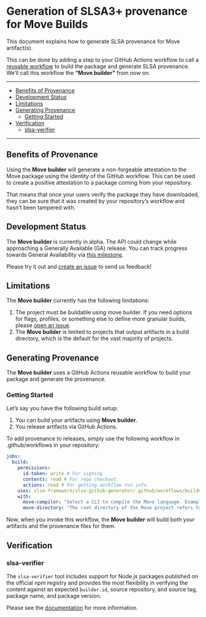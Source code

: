 # Generation of SLSA3+ provenance for Move Builds

This document explains how to generate SLSA provenance for Move artifact(s).

This can be done by adding a step to your GitHub Actions workflow to call a [reusable workflow](https://docs.github.com/en/actions/using-workflows/reusing-workflows) to build the package and generate SLSA provenance. We’ll call this workflow the **“Move builder”** from now on.

---

<!-- markdown-toc --bullets="-" -i README.md -->

<!-- toc -->

- [Benefits of Provenance](#benefits-of-provenance)
- [Development Status](#development-status)
- [Limitations](#limitations)
- [Generating Provenance](#generating-provenance)
  - [Getting Started](#getting-started)
- [Verification](#verification)
  - [slsa-verifier](#slsa-verifier)

<!-- tocstop -->

---

## Benefits of Provenance

Using the **Move builder** will generate a non-forgeable attestation to the Move package using the identity of the GitHub workflow. This can be used to create a positive attestation to a package coming from your repository.

That means that once your users verify the package they have downloaded, they can be sure that it was created by your repository’s workflow and hasn’t been tampered with.

## Development Status

The **Move builder** is currently in alpha. The API could change while approaching a Generally Available (GA) release. You can track progress towards General Availability via [this milestone](https://github.com/slsa-framework/slsa-github-generator/milestone/17).

Please try it out and [create an issue](https://github.com/slsa-framework/slsa-github-generator/issues/new) to send us feedback!

## Limitations

The **Move builder** currently has the following limitations:

1. The project must be buildable using move builder. If you need options for flags, profiles, or something else to define more granular builds, please [open an issue](https://github.com/slsa-framework/slsa-github-generator/issues/new).
2. The **Move builder** is limited to projects that output artifacts in a build directory, which is the default for the vast majority of projects.

## Generating Provenance

The **Move builder** uses a GitHub Actions reusable workflow to build your package and generate the provenance.

### Getting Started

Let’s say you have the following build setup:

1. You can build your artifacts using **Move builder**.
2. You release artifacts via GitHub Actions.

To add provenance to releases, simply use the following workflow in .github/workflows in your repository:

```yaml
jobs:
  build:
    permissions:
      id-token: write # For signing
      contents: read # For repo checkout.
      actions: read # For getting workflow run info.
    uses: slsa-framework/slsa-github-generator/.github/workflows/builder_move_slsa3.yml@v2.0.0
    with:
      move-compiler: "Select a CLI to compile the Move language. Examples include tools such as `sui` and `aptos`."
      move-directory: "The root directory of the Move project refers to the directory containing the Move.toml file."
```

Now, when you invoke this workflow, the **Move builder** will build both your artifacts and the provenance files for them.

## Verification

### slsa-verifier

The `slsa-verifier` tool includes support for Node.js packages published on the official npm registry and provides the most flexibility in verifying the content against an expected `builder.id`, source repository, and source tag, package name, and package version.

Please see the [documentation](https://github.com/slsa-framework/slsa-verifier) for more information.
